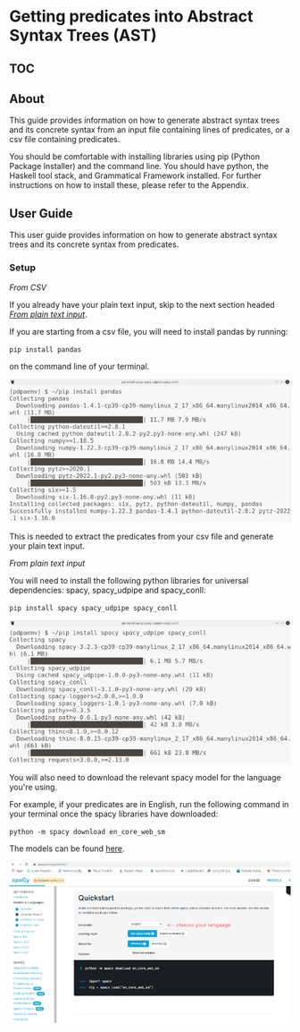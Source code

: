 # Getting predicates into Abstract Syntax Trees (AST) 

## TOC 

## About 

This guide provides information on how to generate abstract syntax trees and its concrete syntax from an input file containing lines of predicates, or a csv file containing predicates.

You should be comfortable with installing libraries using pip (Python Package Installer) and the command line. You should have python, the Haskell tool stack, and Grammatical Framework installed. For further instructions on how to install these, please refer to the Appendix. 

## User Guide  

This user guide provides information on how to generate abstract syntax trees and its concrete syntax from predicates.  

### Setup  

*From CSV*

If you already have your plain text input, skip to the next section headed [*From plain text input*](#plaintext).

If you are starting from a csv file, you will need to install pandas by running:

`pip install pandas`  

on the command line of your terminal.

![pip install pandas](/readmeimg/pip1.png)

This is needed to extract the predicates from your csv file and generate your plain text input.

<a name="plaintext"></a>*From plain text input*

You will need to install the following python libraries for universal dependencies: spacy, spacy_udpipe and spacy_conll:

`pip install spacy spacy_udpipe spacy_conll`

![pip install spacy spacy_udpipe spacy_conll](/readmeimg/pip2.png)

You will also need to download the relevant spacy model for the language you're using.

For example, if your predicates are in English, run the following command in your terminal once the spacy libraries have downloaded:

`python -m spacy download en_core_web_sm`

The models can be found [here](https://spacy.io/usage/models).

![screenshot of site spacy.io/usage/models](/readmeimg/spacy.png)

